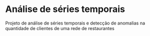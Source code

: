 # Análise de séries temporais
Projeto de análise de séries temporais e detecção de anomalias na quantidade de clientes de uma rede de restaurantes
